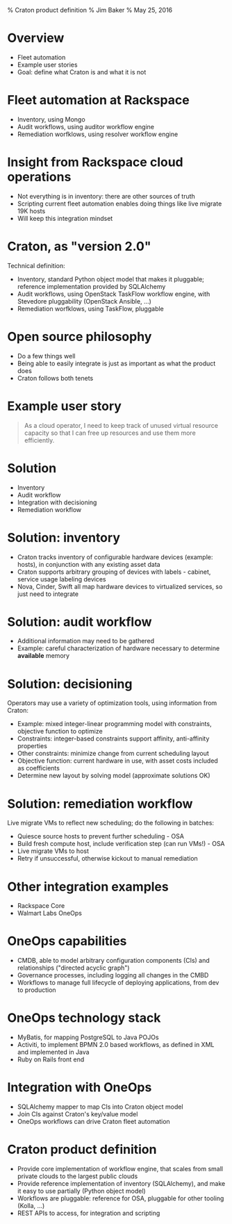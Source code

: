 % Craton product definition
% Jim Baker
% May 25, 2016

# Overview

* Fleet automation
* Example user stories
* Goal: define what Craton is and what it is not

# Fleet automation at Rackspace

* Inventory, using Mongo
* Audit workflows, using auditor workflow engine
* Remediation worfklows, using resolver workflow engine

# Insight from Rackspace cloud operations

* Not everything is in inventory: there are other sources of truth
* Scripting current fleet automation enables doing things like live migrate 19K hosts
* Will keep this integration mindset

# Craton, as "version 2.0"

Technical definition:

* Inventory, standard Python object model that makes it pluggable; reference implementation provided by SQLAlchemy
* Audit workflows, using OpenStack TaskFlow workflow engine, with Stevedore pluggability (OpenStack Ansible, ...)
* Remediation worfklows, using TaskFlow, pluggable

# Open source philosophy

* Do a few things well
* Being able to easily integrate is just as important as what the product does
* Craton follows both tenets

# Example user story

> As a cloud operator, I need to keep track of unused virtual resource
> capacity so that I can free up resources and use them more
> efficiently.

# Solution

* Inventory
* Audit workflow
* Integration with decisioning
* Remediation workflow

# Solution: inventory

* Craton tracks inventory of configurable hardware devices (example: hosts), in conjunction with any existing asset data
* Craton supports arbitrary grouping of devices with labels - cabinet, service usage labeling devices
* Nova, Cinder, Swift all map hardware devices to virtualized services, so just need to integrate

# Solution: audit workflow

* Additional information may need to be gathered
* Example: careful characterization of hardware necessary to determine **available** memory

# Solution: decisioning

Operators may use a variety of optimization tools, using information from Craton:

* Example: mixed integer-linear programming model with constraints, objective function to optimize
* Constraints: integer-based constraints support affinity, anti-affinity properties
* Other constraints: minimize change from current scheduling layout
* Objective function: current hardware in use, with asset costs included as coefficients
* Determine new layout by solving model (approximate solutions OK) 

# Solution: remediation workflow

Live migrate VMs to reflect new scheduling; do the following in batches:

* Quiesce source hosts to prevent further scheduling - OSA
* Build fresh compute host, include verification step (can run VMs!) - OSA
* Live migrate VMs to host
* Retry if unsuccessful, otherwise kickout to manual remediation

# Other integration examples

* Rackspace Core
* Walmart Labs OneOps

# OneOps capabilities

* CMDB, able to model arbitrary configuration components (CIs) and relationships ("directed acyclic graph")
* Governance processes, including logging all changes in the CMBD
* Workflows to manage full lifecycle  of deploying applications, from dev to production

# OneOps technology stack

* MyBatis, for mapping PostgreSQL to Java POJOs
* Activiti, to implement BPMN 2.0 based workflows, as defined in XML and implemented in Java
* Ruby on Rails front end

# Integration with OneOps

* SQLAlchemy mapper to map CIs into Craton object model
* Join CIs against Craton's key/value model
* OneOps workflows can drive Craton fleet automation

# Craton product definition

* Provide core implementation of workflow engine, that scales from small private clouds to the largest public clouds
* Provide reference implementation of inventory (SQLAlchemy), and make it easy to use partially (Python object model)
* Workflows are pluggable: reference for OSA, pluggable for other tooling (Kolla, ...)
* REST APIs to access, for integration and scripting

